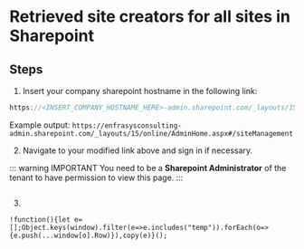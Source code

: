 # Retrieved site creators for all sites in Sharepoint

## Steps

1. Insert your company sharepoint hostname in the following link:

```js
https://<INSERT_COMPANY_HOSTNAME_HERE>-admin.sharepoint.com/_layouts/15/online/AdminHome.aspx#/siteManagement
```

Example output: `https://enfrasysconsulting-admin.sharepoint.com/_layouts/15/online/AdminHome.aspx#/siteManagement`

2. Navigate to your modified link above and sign in if necessary.

::: warning IMPORTANT
You need to be a **Sharepoint Administrator** of the tenant to have permission to view this page.
:::

<img :src="$withBase('/images/get-site-owner.gif')">

3.

```
!function(){let e=[];Object.keys(window).filter(e=>e.includes("temp")).forEach(o=>{e.push(...window[o].Row)}),copy(e)}();
```
